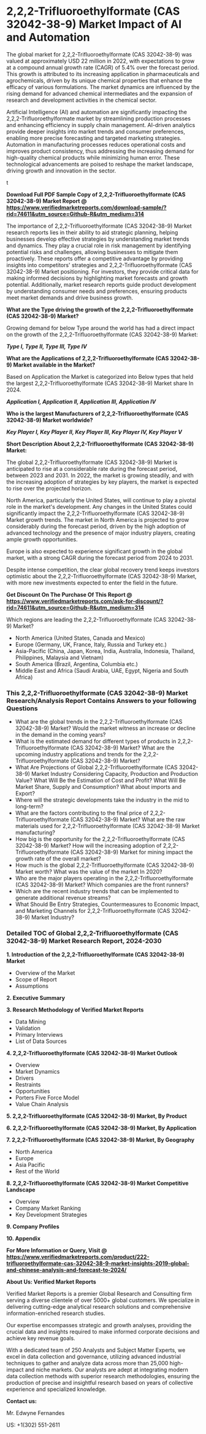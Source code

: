 <meta name="title" content="Global 2,2,2-Trifluoroethylformate (CAS 32042-38-9) Market Impact of AI and Automation"><meta name="description" content="The global market for 2,2,2-Trifluoroethylformate (CAS 32042-38-9) was valued at approximately USD 22 million in 2022, with expectations to grow at a compound annual g"><meta name="title" content="2,2,2-Trifluoroethylformate (CAS 32042-38-9) Market Size, Share, Scope, Trends, Growth, Opportunities, Analysis, Forecast"><h1>2,2,2-Trifluoroethylformate (CAS 32042-38-9) Market Impact of AI and Automation</h1><p>The global market for 2,2,2-Trifluoroethylformate (CAS 32042-38-9) was valued at approximately USD 22 million in 2022, with expectations to grow at a compound annual growth rate (CAGR) of 5.4% over the forecast period. This growth is attributed to its increasing application in pharmaceuticals and agrochemicals, driven by its unique chemical properties that enhance the efficacy of various formulations. The market dynamics are influenced by the rising demand for advanced chemical intermediates and the expansion of research and development activities in the chemical sector.</p><p>Artificial Intelligence (AI) and automation are significantly impacting the 2,2,2-Trifluoroethylformate market by streamlining production processes and enhancing efficiency in supply chain management. AI-driven analytics provide deeper insights into market trends and consumer preferences, enabling more precise forecasting and targeted marketing strategies. Automation in manufacturing processes reduces operational costs and improves product consistency, thus addressing the increasing demand for high-quality chemical products while minimizing human error. These technological advancements are poised to reshape the market landscape, driving growth and innovation in the sector.</p>t</p><p id="" class=""><strong>Download Full PDF Sample Copy of 2,2,2-Trifluoroethylformate (CAS 32042-38-9) Market Report @ <a href="https://www.verifiedmarketreports.com/download-sample/?rid=74611&utm_source=Github-R&utm_medium=314" target="_blank">https://www.verifiedmarketreports.com/download-sample/?rid=74611&utm_source=Github-R&utm_medium=314</a></strong></p><p>The importance of&nbsp;2,2,2-Trifluoroethylformate (CAS 32042-38-9) Market research reports lies in their ability to aid strategic planning, helping businesses develop effective strategies by understanding market trends and dynamics. They play a crucial role in risk management by identifying potential risks and challenges, allowing businesses to mitigate them proactively. These reports offer a competitive advantage by providing insights into competitors' strategies and 2,2,2-Trifluoroethylformate (CAS 32042-38-9) Market positioning. For investors, they provide critical data for making informed decisions by highlighting market forecasts and growth potential. Additionally, market research reports guide product development by understanding consumer needs and preferences, ensuring products meet market demands and drive business growth.</p><p><strong>What are the&nbsp;Type driving the growth of the 2,2,2-Trifluoroethylformate (CAS 32042-38-9) Market?</strong></p><p id="" class="">Growing demand for below Type around the world has had a direct impact on the growth of the 2,2,2-Trifluoroethylformate (CAS 32042-38-9) Market:</p><em><strong>Type I, Type II, Type III, Type IV</strong></em></p><strong>What are the&nbsp;Applications&nbsp;of 2,2,2-Trifluoroethylformate (CAS 32042-38-9) Market available in the Market?</strong></p><p id="" class="">Based on Application the Market is categorized into Below types that held the largest 2,2,2-Trifluoroethylformate (CAS 32042-38-9) Market share In 2024.</p><em><strong>Application I, Application II, Application III, Application IV</strong></em></p><strong>Who is the largest Manufacturers of 2,2,2-Trifluoroethylformate (CAS 32042-38-9) Market worldwide?</strong></p><p><em><strong>Key Player I, Key Player II, Key Player III, Key Player IV, Key Player V</strong></em></p><p id="" class=""><strong>Short Description About 2,2,2-Trifluoroethylformate (CAS 32042-38-9) Market:</strong></p><p>The global 2,2,2-Trifluoroethylformate (CAS 32042-38-9) Market is anticipated to rise at a considerable rate during the forecast period, between 2023 and 2031. In 2022, the market is growing steadily, and with the increasing adoption of strategies by key players, the market is expected to rise over the projected horizon.</p><p>North America, particularly the United States, will continue to play a pivotal role in the market's development. Any changes in the United States could significantly impact the 2,2,2-Trifluoroethylformate (CAS 32042-38-9) Market growth trends. The market in North America is projected to grow considerably during the forecast period, driven by the high adoption of advanced technology and the presence of major industry players, creating ample growth opportunities.</p><p>Europe is also expected to experience significant growth in the global market, with a strong CAGR during the forecast period from 2024 to 2031.</p><p>Despite intense competition, the clear global recovery trend keeps investors optimistic about the 2,2,2-Trifluoroethylformate (CAS 32042-38-9) Market, with more new investments expected to enter the field in the future.</p><p id="" class=""><strong>Get Discount On The Purchase Of This Report @ <a href="https://www.verifiedmarketreports.com/ask-for-discount/?rid=74611&utm_source=Github-R&utm_medium=314" target="_blank">https://www.verifiedmarketreports.com/ask-for-discount/?rid=74611&utm_source=Github-R&utm_medium=314</a></strong></p>Which regions are leading the 2,2,2-Trifluoroethylformate (CAS 32042-38-9) Market?</p><ul><li>North America (United States, Canada and Mexico)</li><li>Europe (Germany, UK, France, Italy, Russia and Turkey etc.)</li><li>Asia-Pacific (China, Japan, Korea, India, Australia, Indonesia, Thailand, Philippines, Malaysia and Vietnam)</li><li>South America (Brazil, Argentina, Columbia etc.)</li><li>Middle East and Africa (Saudi Arabia, UAE, Egypt, Nigeria and South Africa)</li></ul><h3 id="" class="">This 2,2,2-Trifluoroethylformate (CAS 32042-38-9) Market Research/Analysis Report Contains Answers to your following Questions</h3><ul><li>What are the global trends in the 2,2,2-Trifluoroethylformate (CAS 32042-38-9) Market? Would the market witness an increase or decline in the demand in the coming years?</li><li>What is the estimated demand for different types of products in 2,2,2-Trifluoroethylformate (CAS 32042-38-9) Market? What are the upcoming industry applications and trends for the 2,2,2-Trifluoroethylformate (CAS 32042-38-9) Market?</li><li>What Are Projections of Global 2,2,2-Trifluoroethylformate (CAS 32042-38-9) Market Industry Considering Capacity, Production and Production Value? What Will Be the Estimation of Cost and Profit? What Will Be Market Share, Supply and Consumption? What about imports and Export?</li><li>Where will the strategic developments take the industry in the mid to long-term?</li><li>What are the factors contributing to the final price of 2,2,2-Trifluoroethylformate (CAS 32042-38-9) Market? What are the raw materials used for 2,2,2-Trifluoroethylformate (CAS 32042-38-9) Market manufacturing?</li><li>How big is the opportunity for the 2,2,2-Trifluoroethylformate (CAS 32042-38-9) Market? How will the increasing adoption of 2,2,2-Trifluoroethylformate (CAS 32042-38-9) Market for mining impact the growth rate of the overall market?</li><li>How much is the global 2,2,2-Trifluoroethylformate (CAS 32042-38-9) Market worth? What was the value of the market In 2020?</li><li>Who are the major players operating in the 2,2,2-Trifluoroethylformate (CAS 32042-38-9) Market? Which companies are the front runners?</li><li>Which are the recent industry trends that can be implemented to generate additional revenue streams?</li><li>What Should Be Entry Strategies, Countermeasures to Economic Impact, and Marketing Channels for 2,2,2-Trifluoroethylformate (CAS 32042-38-9) Market Industry?</li></ul><h3 id="" class="">Detailed TOC of Global 2,2,2-Trifluoroethylformate (CAS 32042-38-9) Market Research Report, 2024-2030</h3><p id="" class=""><strong>1. Introduction of the 2,2,2-Trifluoroethylformate (CAS 32042-38-9) Market</strong></p><ul><li>Overview of the Market</li><li>Scope of Report</li><li>Assumptions</li></ul><p id="" class=""><strong>2. Executive Summary</strong></p><p id="" class=""><strong>3. Research Methodology of Verified Market Reports</strong></p><ul><li>Data Mining</li><li>Validation</li><li>Primary Interviews</li><li>List of Data Sources</li></ul><p id="" class=""><strong>4. 2,2,2-Trifluoroethylformate (CAS 32042-38-9) Market Outlook</strong></p><ul><li>Overview</li><li>Market Dynamics</li><li>Drivers</li><li>Restraints</li><li>Opportunities</li><li>Porters Five Force Model</li><li>Value Chain Analysis</li></ul><p id="" class=""><strong>5. 2,2,2-Trifluoroethylformate (CAS 32042-38-9) Market, By Product</strong></p><p id="" class=""><strong>6. 2,2,2-Trifluoroethylformate (CAS 32042-38-9) Market, By Application</strong></p><p id="" class=""><strong>7. 2,2,2-Trifluoroethylformate (CAS 32042-38-9) Market, By Geography</strong></p><ul><li>North America</li><li>Europe</li><li>Asia Pacific</li><li>Rest of the World</li></ul><p id="" class=""><strong>8. 2,2,2-Trifluoroethylformate (CAS 32042-38-9) Market Competitive Landscape</strong></p><ul><li>Overview</li><li>Company Market Ranking</li><li>Key Development Strategies</li></ul><p id="" class=""><strong>9. Company Profiles</strong></p><p id="" class=""><strong>10. Appendix</strong></p><p id="" class=""><strong>For More Information or Query, Visit @ <a href="https://www.verifiedmarketreports.com/product/222-trifluoroethylformate-cas-32042-38-9-market-insights-2019-global-and-chinese-analysis-and-forecast-to-2024/" target="_blank">https://www.verifiedmarketreports.com/product/222-trifluoroethylformate-cas-32042-38-9-market-insights-2019-global-and-chinese-analysis-and-forecast-to-2024/</a></strong></p><p id="" class=""><strong>About Us: Verified Market Reports</strong></p><p id="" class="">Verified Market Reports is a premier Global Research and Consulting firm serving a diverse clientele of over 5000+ global customers. We specialize in delivering cutting-edge analytical research solutions and comprehensive information-enriched research studies.</p><p id="" class="">Our expertise encompasses strategic and growth analyses, providing the crucial data and insights required to make informed corporate decisions and achieve key revenue goals.</p><p id="" class="">With a dedicated team of 250 Analysts and Subject Matter Experts, we excel in data collection and governance, utilizing advanced industrial techniques to gather and analyze data across more than 25,000 high-impact and niche markets. Our analysts are adept at integrating modern data collection methods with superior research methodologies, ensuring the production of precise and insightful research based on years of collective experience and specialized knowledge.</p><p id="" class=""><strong>Contact us:</strong></p><p id="" class="">Mr. Edwyne Fernandes</p><p id="" class="">US: +1(302) 551-2611</p>